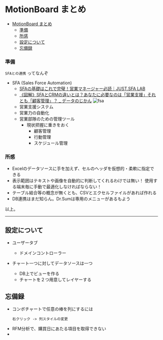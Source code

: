 # MotionBoard まとめ

- [MotionBoard まとめ](#motionboard-%E3%81%BE%E3%81%A8%E3%82%81)
    - [準備](#%E6%BA%96%E5%82%99)
    - [所感](#%E6%89%80%E6%84%9F)
  - [設定について](#%E8%A8%AD%E5%AE%9A%E3%81%AB%E3%81%A4%E3%81%84%E3%81%A6)
  - [忘備録](#%E5%BF%98%E5%82%99%E9%8C%B2)

### 準備

`SFAとの連携` ってなんぞ

- SFA (Sales Force Automation)
  - [SFAの基礎はこれで完璧！営業マネージャー必読｜JUST.SFA LAB](https://www.justsystems.com/jp/products/justsfa/lab/knowledge/article/20180413_sfa.html)
  - [《図解》SFAとCRMの違いとは？あなたに必要なのは「営業支援」それとも「顧客管理」？ _ データのじかん](https://data.wingarc.com/sfa-and-crm-11111)
![fsa](img/fsa.png)
  - 営業支援システム
  - 営業力の自動化
  - 営業部隊のための管理ツール
    - 現状把握に重きをおく
      - 顧客管理
      - 行動管理
      - スケジュール管理

### 所感

- Excelのデータソースに手を加えず、セルのヘッダを仮想的・柔軟に指定できる
- 表示範囲はテキストや画像を自動的に判断してくれるわけでは無い！
  使用する端末毎に手動で最適化しなければならない！
- テーブル結合等の概念が無くとも、CSVとエクセルファイルがあれば作れる
- DB連携はまだ知らん。Dr.Sumは専用のメニューがあるもよう

以上。

----

## 設定について

- ユーザータブ
    - ドメインコントローラー

- チャート一つに対してデータソースは一つ
    - DB上でビューを作る
    - チャートを２つ用意してレイヤーする

## 忘備録

- コンボチャートで任意の棒を列にするには  
  ```
  右クリック -> 列スタイルの変更
  ```
- RFM分析で、購買日にあたる項目を取得できない
- 